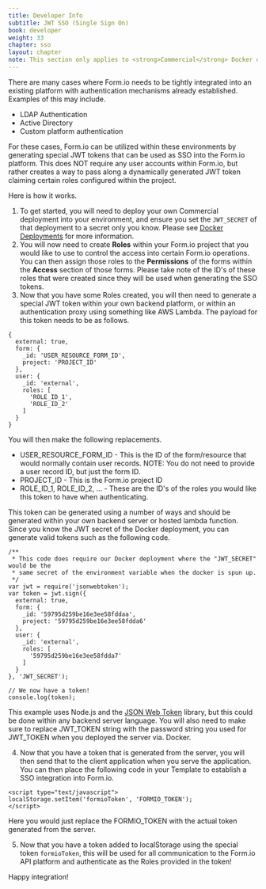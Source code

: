 ```yaml
---
title: Developer Info
subtitle: JWT SSO (Single Sign On)
book: developer
weight: 33
chapter: sso
layout: chapter
note: This section only applies to <strong>Commercial</strong> Docker deployed environments.
---
```

There are many cases where Form.io needs to be tightly integrated into an existing platform with authentication mechanisms already established. Examples of this may include.

 - LDAP Authentication
 - Active Directory
 - Custom platform authentication

For these cases, Form.io can be utilized within these environments by generating special JWT tokens that can be used as SSO into the Form.io platform. This does NOT require any user accounts within Form.io, but rather creates a way to pass along a dynamically generated JWT token claiming certain roles configured within the project.

Here is how it works.

 1. To get started, you will need to deploy your own Commercial deployment into your environment, and ensure you set the ```JWT_SECRET``` of that deployment to a secret only you know. Please see [Docker Deployments](/userguide/docker/) for more information.
 2. You will now need to create **Roles** within your Form.io project that you would like to use to control the access into certain Form.io operations. You can then assign those roles to the **Permissions** of the forms within the **Access** section of those forms. Please take note of the ID's of these roles that were created since they will be used when generating the SSO tokens.
 3. Now that you have some Roles created, you will then need to generate a special JWT token within your own backend platform, or within an authentication proxy using something like AWS Lambda. The payload for this token needs to be as follows.

```
{
  external: true,
  form: {
    _id: 'USER_RESOURCE_FORM_ID',
    project: 'PROJECT_ID'
  },
  user: {
    _id: 'external',
    roles: [
      'ROLE_ID_1',
      'ROLE_ID_2'
    ]
  }
}
```

You will then make the following replacements.

 - USER_RESOURCE_FORM_ID - This is the ID of the form/resource that would normally contain user records. NOTE: You do not need to provide a user record ID, but just the form ID.
 - PROJECT_ID - This is the Form.io project ID
 - ROLE_ID_1, ROLE_ID_2, ... - These are the ID's of the roles you would like this token to have when authenticating.

This token can be generated using a number of ways and should be generated within your own backend server or hosted lambda function. Since you know the JWT secret of the Docker deployment, you can generate valid tokens such as the following code.

```
/**
 * This code does require our Docker deployment where the "JWT_SECRET" would be the
 * same secret of the environment variable when the docker is spun up.
 */
var jwt = require('jsonwebtoken');
var token = jwt.sign({
  external: true,
  form: {
    _id: '59795d259be16e3ee58fddaa',
    project: '59795d259be16e3ee58fdda6'
  },
  user: {
    _id: 'external',
    roles: [
      '59795d259be16e3ee58fdda7'
    ]
  }
}, 'JWT_SECRET');

// We now have a token!
console.log(token);
```

This example uses Node.js and the [JSON Web Token](https://github.com/auth0/node-jsonwebtoken) library, but this could be done within any backend server language. You will also need to make sure to replace JWT_TOKEN string with the password string you used for JWT_TOKEN when you deployed the server via. Docker.

 4. Now that you have a token that is generated from the server, you will then send that to the client application when you serve the application. You can then place the following code in your Template to establish a SSO integration into Form.io.

```
<script type="text/javascript">
localStorage.setItem('formioToken', 'FORMIO_TOKEN');
</script>
```

Here you would just replace the FORMIO_TOKEN with the actual token generated from the server.

 5. Now that you have a token added to localStorage using the special token ```formioToken```, this will be used for all communication to the Form.io API platform and authenticate as the Roles provided in the token!

Happy integration!
